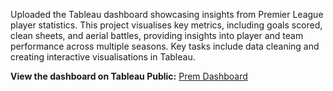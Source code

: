 Uploaded the Tableau dashboard showcasing insights from Premier League player statistics. This project visualises key metrics, including goals scored, clean sheets, and aerial battles, providing insights into player and team performance across multiple seasons. Key tasks include data cleaning and creating interactive visualisations in Tableau. 

**View the dashboard on Tableau Public:** [Prem Dashboard](https://public.tableau.com/app/profile/nirosan.vijayakumar/viz/PremierLeagueData_17296357148740/Dashboard1)
